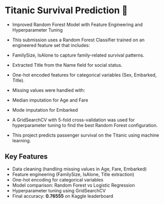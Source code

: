 # Titanic Survival Prediction 🚢

- Improved Random Forest Model with Feature Engineering and Hyperparameter Tuning

- This submission uses a Random Forest Classifier trained on an engineered feature set that includes:

- FamilySize, IsAlone to capture family-related survival patterns.

- Extracted Title from the Name field for social status.

- One-hot encoded features for categorical variables (Sex, Embarked, Title).

- Missing values were handled with:

- Median imputation for Age and Fare

- Mode imputation for Embarked

- A GridSearchCV with 5-fold cross-validation was used for hyperparameter tuning to find the best Random Forest configuration.

- This project predicts passenger survival on the Titanic using machine learning.

## Key Features
- Data cleaning (handling missing values in Age, Fare, Embarked)
- Feature engineering (FamilySize, IsAlone, Title extraction)
- One-hot encoding for categorical variables
- Model comparison: Random Forest vs Logistic Regression
- Hyperparameter tuning using GridSearchCV
- Final accuracy: **0.76555** on Kaggle leaderboard


